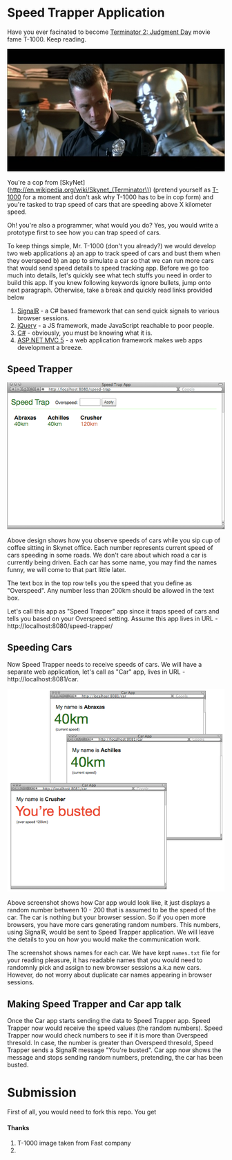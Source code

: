 # Speed Trapper Application

Have you ever facinated to become [Terminator 2: Judgment Day](http://en.wikipedia.org/wiki/Terminator_2:_Judgment_Day) movie fame T-1000. Keep reading.

<img src="images/T1000.jpg" />

You're a cop from [SkyNet](http://en.wikipedia.org/wiki/Skynet_(Terminator\)) (pretend yourself as [T-1000](http://en.wikipedia.org/wiki/T-1000) for a moment and don't ask why T-1000 has to be in cop form) and you're tasked to trap speed of cars that are speeding above X kilometer speed.

Oh! you're also a programmer, what would you do? Yes, you would write a prototype first to see how you can trap speed of cars.

To keep things simple, Mr. T-1000 (don't you already?) we would develop two web applications a) an app to track speed of cars and bust them when they overspeed b) an app to simulate a car so that we can run more cars that would send speed details to speed tracking app. Before we go too much into details, let's quickly see what tech stuffs you need in order to build this app. If you knew following keywords ignore bullets, jump onto next paragraph. Otherwise, take a break and quickly read links provided below

1. [SignalR](http://signalr.net/) - a C# based framework that can send quick signals to various browser sessions.
2. [jQuery](https://jquery.org/) - a JS framework, made JavaScript reachable to poor people.
3. [C#](http://en.wikipedia.org/wiki/C_Sharp_\(programming_language\)) - obviously, you must be knowing what it is.
4. [ASP.NET MVC 5](http://en.wikipedia.org/wiki/ASP.NET_MVC_Framework) - a web application framework makes web apps development a breeze.

## Speed Trapper

![image](./images/speed-trap-app.png)

Above design shows how you observe speeds of cars while you sip cup of coffee sitting in Skynet office. Each number represents current speed of cars speeding in some roads. We don't care about which road a car is currently being driven. Each car has some name, you may find the names funny, we will come to that part little later.

The text box in the top row tells you the speed that you define as "Overspeed". Any number less than 200km should be allowed in the text box.

Let's call this app as "Speed Trapper" app since it traps speed of cars and tells you based on your Overspeed setting. Assume this app lives in URL - http://localhost:8080/speed-trapper/

## Speeding Cars

Now Speed Trapper needs to receive speeds of cars. We will have a separate web application, let's call as "Car" app, lives in URL - http://localhost:8081/car.

![image](./images/car-app.png)

Above screenshot shows how Car app would look like, it just displays a random number between 10 - 200 that is assumed to be the speed of the car. The car is nothing but your browser session. So if you open more browsers, you have more cars generating random numbers. This numbers, using SignalR, would be sent to Speed Trapper application. We will leave the details to you on how you would make the communication work.

The screenshot shows names for each car. We have kept ```names.txt``` file for your reading pleasure, it has readable names that you would need to randomnly pick and assign to new browser sessions a.k.a new cars. However, do not worry about duplicate car names appearing in browser sessions.

## Making Speed Trapper and Car app talk

Once the Car app starts sending the data to Speed Trapper app. Speed Trapper now would receive the speed values (the random numbers). Speed Trapper now would check numbers to see if it is more than Overspeed thresold. In case, the number is greater than Overspeed thresold, Speed Trapper sends a SignalR message "You're busted". Car app now shows the message and stops sending random numbers, pretending, the car has been busted.

# Submission

First of all, you would need to fork this repo. You get 

#### Thanks
1. T-1000 image taken from Fast company
2. 